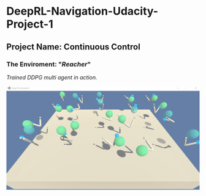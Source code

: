 # DeepRL-Navigation-Udacity-Project-1
## Project Name: Continuous Control

### __The Enviroment__: "_Reacher_"


_Trained DDPG multi agent in action._
  
![DDPG_multi_agent](https://github.com/Atrach/Deep_Reinforcement_Learning_Udacity/blob/master/Project2/DDPG/Agent_Multi_DDPG.gif)
